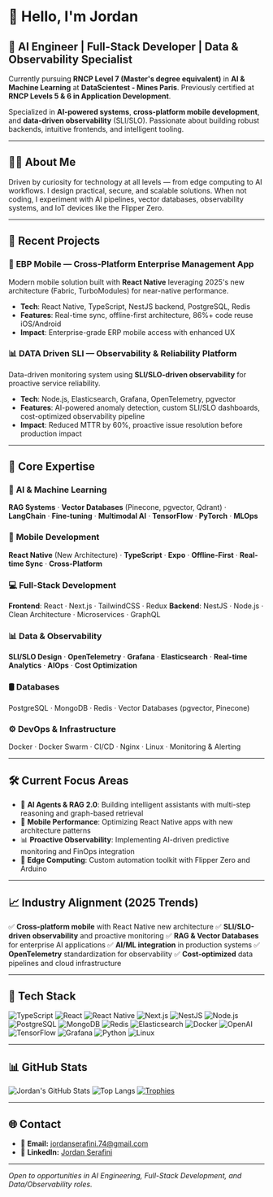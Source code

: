 # 👋 Hello, I'm Jordan

  ## 🧠 AI Engineer | Full-Stack Developer | Data & Observability Specialist

  Currently pursuing **RNCP Level 7 (Master's degree equivalent)** in **AI & Machine Learning** at **DataScientest - Mines Paris**.
  Previously certified at **RNCP Levels 5 & 6 in Application Development**.

  Specialized in **AI-powered systems**, **cross-platform mobile development**, and **data-driven observability** (SLI/SLO). Passionate about building robust backends, intuitive frontends, and intelligent
  tooling.

  ---

  ## 🧑‍💻 About Me

  Driven by curiosity for technology at all levels — from edge computing to AI workflows. I design practical, secure, and scalable solutions.
  When not coding, I experiment with AI pipelines, vector databases, observability systems, and IoT devices like the Flipper Zero.

  ---

  ## 🚀 Recent Projects

  ### 📱 **EBP Mobile** — Cross-Platform Enterprise Management App
  Modern mobile solution built with **React Native** leveraging 2025's new architecture (Fabric, TurboModules) for near-native performance.
  - **Tech**: React Native, TypeScript, NestJS backend, PostgreSQL, Redis
  - **Features**: Real-time sync, offline-first architecture, 86%+ code reuse iOS/Android
  - **Impact**: Enterprise-grade ERP mobile access with enhanced UX

  ### 📊 **DATA Driven SLI** — Observability & Reliability Platform
  Data-driven monitoring system using **SLI/SLO-driven observability** for proactive service reliability.
  - **Tech**: Node.js, Elasticsearch, Grafana, OpenTelemetry, pgvector
  - **Features**: AI-powered anomaly detection, custom SLI/SLO dashboards, cost-optimized observability pipeline
  - **Impact**: Reduced MTTR by 60%, proactive issue resolution before production impact

  ---

  ## 🔧 Core Expertise

  ### 🤖 **AI & Machine Learning**
  **RAG Systems** · **Vector Databases** (Pinecone, pgvector, Qdrant) · **LangChain** · **Fine-tuning** · **Multimodal AI** · **TensorFlow** · **PyTorch** · **MLOps**

  ### 📱 **Mobile Development**
  **React Native** (New Architecture) · **TypeScript** · **Expo** · **Offline-First** · **Real-time Sync** · **Cross-Platform**

  ### 💻 **Full-Stack Development**
  **Frontend**: React · Next.js · TailwindCSS · Redux
  **Backend**: NestJS · Node.js · Clean Architecture · Microservices · GraphQL

  ### 📊 **Data & Observability**
  **SLI/SLO Design** · **OpenTelemetry** · **Grafana** · **Elasticsearch** · **Real-time Analytics** · **AIOps** · **Cost Optimization**

  ### 🛢️ **Databases**
  PostgreSQL · MongoDB · Redis · Vector Databases (pgvector, Pinecone)

  ### ⚙️ **DevOps & Infrastructure**
  Docker · Docker Swarm · CI/CD · Nginx · Linux · Monitoring & Alerting

  ---

  ## 🛠️ Current Focus Areas

  - 🧠 **AI Agents & RAG 2.0**: Building intelligent assistants with multi-step reasoning and graph-based retrieval
  - 📱 **Mobile Performance**: Optimizing React Native apps with new architecture patterns
  - 📊 **Proactive Observability**: Implementing AI-driven predictive monitoring and FinOps integration
  - 🔧 **Edge Computing**: Custom automation toolkit with Flipper Zero and Arduino

  ---

  ## 📈 Industry Alignment (2025 Trends)

  ✅ **Cross-platform mobile** with React Native new architecture
  ✅ **SLI/SLO-driven observability** and proactive monitoring
  ✅ **RAG & Vector Databases** for enterprise AI applications
  ✅ **AI/ML integration** in production systems
  ✅ **OpenTelemetry** standardization for observability
  ✅ **Cost-optimized** data pipelines and cloud infrastructure

  ---

  ## 🚀 Tech Stack

  ![TypeScript](https://img.shields.io/badge/-TypeScript-007ACC?logo=typescript&logoColor=white)
  ![React](https://img.shields.io/badge/-React-61DAFB?logo=react&logoColor=black)
  ![React Native](https://img.shields.io/badge/-React%20Native-61DAFB?logo=react&logoColor=black)
  ![Next.js](https://img.shields.io/badge/-Next.js-000000?logo=next.js&logoColor=white)
  ![NestJS](https://img.shields.io/badge/-NestJS-E0234E?logo=nestjs&logoColor=white)
  ![Node.js](https://img.shields.io/badge/-Node.js-339933?logo=node.js&logoColor=white)
  ![PostgreSQL](https://img.shields.io/badge/-PostgreSQL-336791?logo=postgresql&logoColor=white)
  ![MongoDB](https://img.shields.io/badge/-MongoDB-47A248?logo=mongodb&logoColor=white)
  ![Redis](https://img.shields.io/badge/-Redis-DC382D?logo=redis&logoColor=white)
  ![Elasticsearch](https://img.shields.io/badge/-Elasticsearch-005571?logo=elasticsearch&logoColor=white)
  ![Docker](https://img.shields.io/badge/-Docker-2496ED?logo=docker&logoColor=white)
  ![OpenAI](https://img.shields.io/badge/-OpenAI-412991?logo=openai&logoColor=white)
  ![TensorFlow](https://img.shields.io/badge/-TensorFlow-FF6F00?logo=tensorflow&logoColor=white)
  ![Grafana](https://img.shields.io/badge/-Grafana-F46800?logo=grafana&logoColor=white)
  ![Python](https://img.shields.io/badge/-Python-3776AB?logo=python&logoColor=white)
  ![Linux](https://img.shields.io/badge/-Linux-FCC624?logo=linux&logoColor=black)

  ---

  ## 📊 GitHub Stats

  ![Jordan's GitHub Stats](https://github-readme-stats.vercel.app/api?username=JordanSerafini&show_icons=true&theme=radical&cache_seconds=1800)
  ![Top Langs](https://github-readme-stats.vercel.app/api/top-langs/?username=JordanSerafini&layout=compact&theme=radical)
  [![Trophies](https://github-profile-trophy.vercel.app/?username=JordanSerafini&theme=onedark)](https://github.com/ryo-ma/github-profile-trophy)

  ---

  ## 🌐 Contact

  - 📧 **Email:** [jordanserafini.74@gmail.com](mailto:jordanserafini.74@gmail.com)
  - 💼 **LinkedIn:** [Jordan Serafini](https://fr.linkedin.com/in/jordan-serafini-63b9b2177)

  ---

  *Open to opportunities in AI Engineering, Full-Stack Development, and Data/Observability roles.*
